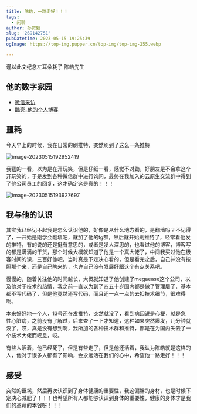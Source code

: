 ```yaml
---
title: 陈皓，一路走好！！！
tags:
  - 闲聊
author: 孙贺毅
slug: '269142751'
pubDatetime: 2023-05-15 19:25:39
ogImage: https://top-img.pupper.cn/top-img/top-img-255.webp

---
```


谨以此文纪念左耳朵耗子 陈皓先生

<!-- more -->

## 他的数字家园

- [微信采访](https://mp.weixin.qq.com/s/wVz6HkNH_1sljr_tKxH9eg)
- [酷壳-他的个人博客](https://coolshell.cn/)

## 噩耗

今天早上的时候，我在日常的刷推特，突然刷到了这么一条推特

![image-20230515192952419](https://shyblog.oss-cn-beijing.aliyuncs.com/img/image-20230515192952419.png)

我猛的一看，以为是在开玩笑，但是仔细一看，感觉不对劲，好朋友是不会拿这个开玩笑的，于是发到各种微信群中进行询问，最终在我加入的云原生交流群中得到了他公司员工的回复，这才确定这是真的！！！

![image-20230515193927697](https://shyblog.oss-cn-beijing.aliyuncs.com/img/image-20230515193927697.png)

## 我与他的认识

其实我已经记不起我是怎么认识他的，好像是从什么地方看的，是翻墙吗？不记得了，一开始是刚学会翻墙吧，就加了他的tg群，然后就开始刷推特了，经常看他发的推特，有的说的还是挺有意思的，或者是发人深思的，也看过他的博客，博客写的都是满满的干货，那个时候大概就知道了他是一个真大佬了，中间我买过他在极客时间的课，三百好像吧，当时真是下定决心看的，但是看完之后，自己并没有按照那个来，还是自己瞎来的，也许自己没有发展好跟这个有点关系吧。

慢慢的，随着关注他的时间越长，大概就知道了他创建了megaease这个公司，以及他对于技术的热情，我之前一直以为到了四五十岁国内都是做了管理层了，基本都不写代码了，但是他竟然还写代码，而且还一点一点的去扣技术细节，很难得啊。

本来好好地一个人，13号还在发推特，突然就没了，看到病因说是心梗，就是急性心脏病，之前没有了解过，后来查了一下才知道，这种如果突然爆发，几分钟就没了，哎，真是没有想到啊，我所加的各种技术群和推特，都是在为国内失去了一个技术大佬而叹息，哎。

有些人活着，他已经死了，但是有些走了，但是他还活着，我认为陈皓就是这样的人，他对于很多人都有了影响，会永远活在我们的心中，希望他一路走好！！！

## 感受

突然的噩耗，然后再次认识到了身体健康的重要性，我这偏胖的身材，也是时候下定决心减肥了！！！也希望所有人都能够认识到身体的重要性，健康的身体才是我们的革命的本钱呀！！！

 
